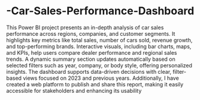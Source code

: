 # -Car-Sales-Performance-Dashboard

This Power BI project presents an in-depth analysis of car sales performance across regions, companies, and customer segments. It highlights key metrics like total sales, number of cars sold, revenue growth, and top-performing brands. Interactive visuals, including bar charts, maps, and KPIs, help users compare dealer performance and regional sales trends. A dynamic summary section updates automatically based on selected filters such as year, company, or body style, offering personalized insights. The dashboard supports data-driven decisions with clear, filter-based views focused on 2023 and previous years. Additionally, I have created a web platform to publish and share this report, making it easily accessible for stakeholders and enhancing its usability
